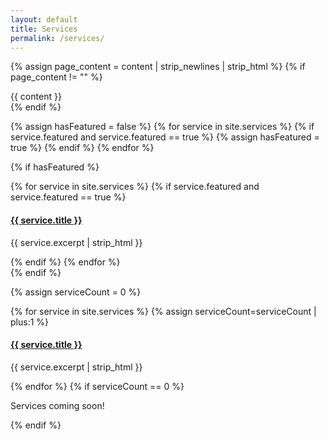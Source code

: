 ```yaml
---
layout: default
title: Services
permalink: /services/
---
```

{% assign page_content = content | strip_newlines | strip_html %}
{% if page_content != "" %}
<div class="servicesContent">
	{{ content }}
</div>
{% endif %}

{% assign hasFeatured = false %}
{% for service in site.services %}
  {% if service.featured and service.featured == true %}
  	{% assign hasFeatured = true %}
  {% endif %}
{% endfor %}

{% if hasFeatured %}
<div class="featuredItems">
{% for service in site.services %}
  {% if service.featured and service.featured == true %}
  <div class="featuredItem">
    <h4 class="serviceTitle"><a href="{{ BASE_PATH }}{{ service.url }}">{{ service.title }}</a></h4>
    <p class="serviceExcerpt">{{ service.excerpt | strip_html }}</p>
  </div>
  {% endif %}
{% endfor %}
</div>
{% endif %}

{% assign serviceCount = 0 %}
<div class="cetegoryItems">
{% for service in site.services %}
  {% assign serviceCount=serviceCount | plus:1 %} 
  <div class="categoryItem">
    <h4 class="serviceTitle"><a href="{{ BASE_PATH }}{{ service.url }}">{{ service.title }}</a></h4>
    <p class="serviceExcerpt">{{ service.excerpt | strip_html }}</p>
  </div>
{% endfor %}
{% if serviceCount == 0 %}
<div class="noServices">
	<p>Services coming soon!</p>
</div>
{% endif %}
</div>